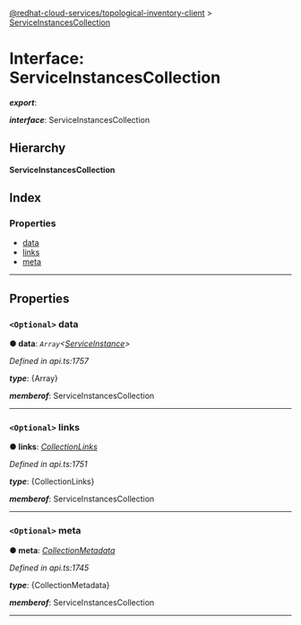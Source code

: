 [@redhat-cloud-services/topological-inventory-client](../README.md) > [ServiceInstancesCollection](../interfaces/serviceinstancescollection.md)

# Interface: ServiceInstancesCollection

*__export__*: 

*__interface__*: ServiceInstancesCollection

## Hierarchy

**ServiceInstancesCollection**

## Index

### Properties

* [data](serviceinstancescollection.md#data)
* [links](serviceinstancescollection.md#links)
* [meta](serviceinstancescollection.md#meta)

---

## Properties

<a id="data"></a>

### `<Optional>` data

**● data**: *`Array`<[ServiceInstance](serviceinstance.md)>*

*Defined in api.ts:1757*

*__type__*: {Array}

*__memberof__*: ServiceInstancesCollection

___
<a id="links"></a>

### `<Optional>` links

**● links**: *[CollectionLinks](collectionlinks.md)*

*Defined in api.ts:1751*

*__type__*: {CollectionLinks}

*__memberof__*: ServiceInstancesCollection

___
<a id="meta"></a>

### `<Optional>` meta

**● meta**: *[CollectionMetadata](collectionmetadata.md)*

*Defined in api.ts:1745*

*__type__*: {CollectionMetadata}

*__memberof__*: ServiceInstancesCollection

___

